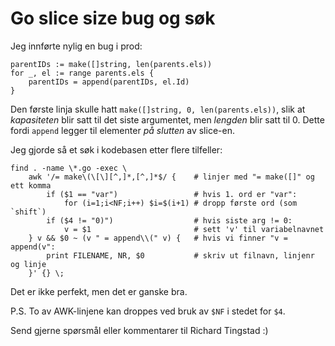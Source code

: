 # Go slice size bug og søk

Jeg innførte nylig en bug i prod:

```
parentIDs := make([]string, len(parents.els))
for _, el := range parents.els {
    parentIDs = append(parentIDs, el.Id)
}
```

Den første linja skulle hatt `make([]string, 0, len(parents.els))`,
slik at _kapasiteten_ blir satt til det siste argumentet, men _lengden_ blir satt til 0.
Dette fordi `append` legger til elementer _på slutten_ av slice-en.

Jeg gjorde så et søk i kodebasen etter flere tilfeller:

```
find . -name \*.go -exec \
    awk '/= make\(\[\][^,]*,[^,]*$/ {    # linjer med "= make([]" og ett komma
        if ($1 == "var")                 # hvis 1. ord er "var":
            for (i=1;i<NF;i++) $i=$(i+1) # dropp første ord (som `shift`)
        if ($4 != "0)")                  # hvis siste arg != 0:
            v = $1                       # sett 'v' til variabelnavnet
    } v && $0 ~ (v " = append\\(" v) {   # hvis vi finner "v = append(v":
        print FILENAME, NR, $0           # skriv ut filnavn, linjenr og linje
    }' {} \;
```

Det er ikke perfekt, men det er ganske bra.

P.S. To av AWK-linjene kan droppes ved bruk av `$NF` i stedet for `$4`.

Send gjerne spørsmål eller kommentarer til Richard Tingstad :)

